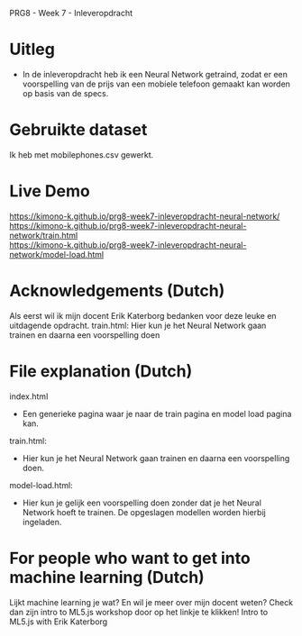 PRG8 - Week 7 - Inleveropdracht

# Uitleg

- In de inleveropdracht heb ik een Neural Network getraind, zodat er een voorspelling van de prijs van een mobiele telefoon gemaakt kan worden op basis van de specs.

# Gebruikte dataset

Ik heb met mobilephones.csv gewerkt.

# Live Demo

https://kimono-k.github.io/prg8-week7-inleveropdracht-neural-network/
<br />
https://kimono-k.github.io/prg8-week7-inleveropdracht-neural-network/train.html
<br />
https://kimono-k.github.io/prg8-week7-inleveropdracht-neural-network/model-load.html

# Acknowledgements (Dutch)

Als eerst wil ik mijn docent Erik Katerborg bedanken voor deze leuke en uitdagende opdracht.
train.html: Hier kun je het Neural Network gaan trainen en daarna een voorspelling doen

# File explanation (Dutch)

index.html

- Een generieke pagina waar je naar de train pagina en model load pagina kan.

train.html:

- Hier kun je het Neural Network gaan trainen en daarna een voorspelling doen.

model-load.html:

- Hier kun je gelijk een voorspelling doen zonder dat je het Neural Network hoeft te trainen. De opgeslagen modellen worden hierbij ingeladen.

# For people who want to get into machine learning (Dutch)

Lijkt machine learning je wat? En wil je meer over mijn docent weten?
Check dan zijn intro to ML5.js workshop door op het linkje te klikken!
Intro to ML5.js with Erik Katerborg
